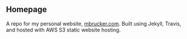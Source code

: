 ## Homepage

A repo for my personal website, [mbrucker.com](https://mbrucker.com). Built using Jekyll, Travis, and hosted with AWS S3 static website hosting.
